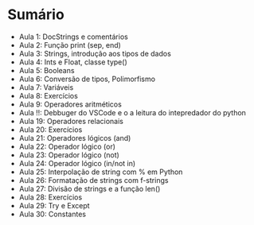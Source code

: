# Sumário

- Aula 1: DocStrings e comentários
- Aula 2: Função print (sep, end)
- Aula 3: Strings, introdução aos tipos de dados
- Aula 4: Ints e Float, classe type()
- Aula 5: Booleans
- Aula 6: Conversão de tipos, Polimorfismo
- Aula 7: Variáveis
- Aula 8: Exercícios
- Aula 9: Operadores aritméticos
- Aula !!: Debbuger do VSCode e o a leitura do intepredador do python
- Aula 19: Operadores relacionais
- Aula 20: Exercícios
- Aula 21: Operadores lógicos (and)
- Aula 22: Operador lógico (or)
- Aula 23: Operador lógico (not)
- Aula 24: Operador lógico (in/not in)
- Aula 25: Interpolação de string com % em Python
- Aula 26: Formatação de strings com f-strings
- Aula 27: Divisão de strings e a função len()
- Aula 28: Exercícios
- Aula 29: Try e Except
- Aula 30: Constantes